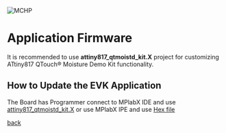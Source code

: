 ![MCHP](https://www.microchip.com/ResourcePackages/Microchip/assets/dist/images/logo.png)

# Application Firmware

It is recommended to use **attiny817_qtmoistd_kit.X** project for customizing ATtiny817 QTouch® Moisture Demo Kit functionality.

## How to Update the EVK Application
The Board has Programmer connect to MPlabX IDE and use [attiny817_qtmoistd_kit.X](/ATTINY817_QTMOISTD/attiny817_qtmoistd_kit/firmware/attiny817_qtmoistd_kit.X) or 
use MPlabX IPE and use [Hex file](../bin/attiny817_qtmoistd_kit_1.0.0.hex)

[back](../../readme.md)
